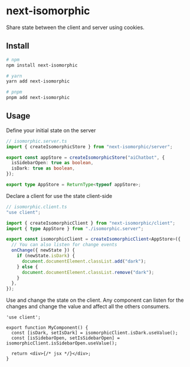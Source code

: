 # next-isomorphic

Share state between the client and server using cookies.

## Install

```bash
# npm
npm install next-isomorphic
```

```bash
# yarn
yarn add next-isomorphic
```

```bash
# pnpm
pnpm add next-isomorphic
```

## Usage

Define your initial state on the server

```ts
// isomorphic.server.ts
import { createIsomorphicStore } from "next-isomorphic/server";

export const appStore = createIsomorphicStore("aiChatbot", {
  isSidebarOpen: true as boolean,
  isDark: true as boolean,
});

export type AppStore = ReturnType<typeof appStore>;
```

Declare a client for use the state client-side

```ts
// isomorphic.client.ts
"use client";

import { createIsomorphicClient } from "next-isomorphic/client";
import { type AppStore } from "./isomorphic.server";

export const isomorphicClient = createIsomorphicClient<AppStore>({
  // You can also listen for change events
  onChange({ newState }) {
    if (newState.isDark) {
      document.documentElement.classList.add("dark");
    } else {
      document.documentElement.classList.remove("dark");
    }
  },
});
```

Use and change the state on the client. Any component
can listen for the changes and change the value and affect all the others consumers.

```tsx
'use client';

export function MyComponent() {
  const [isDark, setIsDark] = isomorphicClient.isDark.useValue();
  const [isSidebarOpen, setIsSidebarOpen] = isomorphicClient.isSidebarOpen.useValue();

  return <div>{/* jsx */}</div>;
}
```

